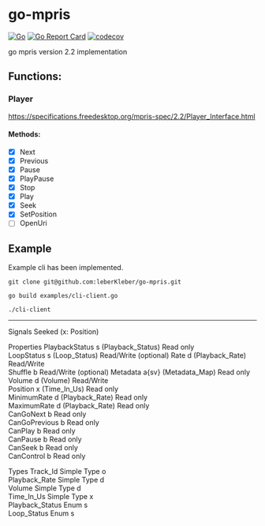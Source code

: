 # go-mpris
[![Go](https://github.com/leberKleber/go-mpris/workflows/Go/badge.svg?branch=master)](https://github.com/leberKleber/go-mpris/actions?query=workflow%3Ago)
[![Go Report Card](https://goreportcard.com/badge/github.com/leberKleber/go-mpris)](https://goreportcard.com/report/github.com/leberKleber/go-mpris)
[![codecov](https://codecov.io/gh/leberKleber/go-mpris/branch/master/graph/badge.svg)](https://codecov.io/gh/leberKleber/go-mpris)

go mpris version 2.2 implementation 

## Functions:

### Player
https://specifications.freedesktop.org/mpris-spec/2.2/Player_Interface.html
#### Methods:
- [X] Next
- [X] Previous
- [X] Pause
- [X] PlayPause
- [X] Stop
- [X] Play
- [X] Seek
- [X] SetPosition
- [ ] OpenUri

## Example
Example cli has been implemented.

```shell
git clone git@github.com:leberKleber/go-mpris.git

go build examples/cli-client.go

./cli-client
```


---
Signals
Seeked 	(x: Position) 	

Properties
PlaybackStatus 	s (Playback_Status) 	Read only 		
LoopStatus 	s (Loop_Status) 	Read/Write 		(optional)
Rate 	d (Playback_Rate) 	Read/Write 		
Shuffle 	b 	Read/Write 		(optional)
Metadata 	a{sv} (Metadata_Map) 	Read only 		
Volume 	d (Volume) 	Read/Write 		
Position 	x (Time_In_Us) 	Read only 		
MinimumRate 	d (Playback_Rate) 	Read only 		
MaximumRate 	d (Playback_Rate) 	Read only 		
CanGoNext 	b 	Read only 		
CanGoPrevious 	b 	Read only 		
CanPlay 	b 	Read only 		
CanPause 	b 	Read only 		
CanSeek 	b 	Read only 		
CanControl 	b 	Read only 	

Types
Track_Id 	Simple Type 	o 	
Playback_Rate 	Simple Type 	d 	
Volume 	Simple Type 	d 	
Time_In_Us 	Simple Type 	x 	
Playback_Status 	Enum 	s 	
Loop_Status 	Enum 	s 	